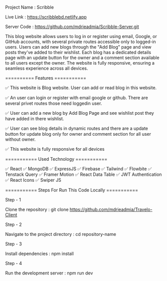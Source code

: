 Project Name : Scribble

Live Link : https://scribblebd.netlify.app

Server Code : https://github.com/mdrieadmia/Scribble-Server.git

This blog website allows users to log in or register using email, Google, or GitHub accounts, with several private routes accessible only to logged-in users. Users can add new blogs through the "Add Blog" page and view posts they've added to their wishlist. Each blog has a dedicated details page with an update button for the owner and a comment section available to all users except the owner. The website is fully responsive, ensuring a seamless experience across all devices.

========== Features ===========

✅ This website is Blog website. User can add or read blog in this website.

✅ An user can login or register with email google or github. There are several privet routes those need loggedin user.

✅ User can add a new blog by Add Blog Page and see wishlist post they have added in there wishlist.

✅ User can see blog details in dynamic routes and there are a update button for update blog only for owner and comment section for all user without owner.

✅ This website is fully responsive for all devices


=========== Used Technology ===========

✅ React    ✅ MongoDB    ✅ ExpressJS    ✅ Firebase    ✅ Tailwind    ✅ Flowbite    ✅ Tenstack Query    ✅ Framer Motion    ✅ React Data Table     ✅ JWT Authentication    ✅ React Icons    ✅ Swiper JS

=========== Steps For Run This Code Locally ===========

Step - 1

Clone the repository : git clone https://github.com/mdrieadmia/Travelo-Client

Step - 2

Navigate to the project directory : cd repository-name

Step - 3

Install dependencies : npm install

Step - 4

Run the development server : npm run dev
